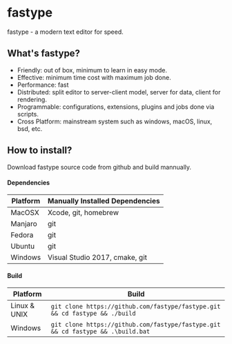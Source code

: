 # fastype

fastype - a modern text editor for speed.

## What's fastype?

* Friendly: out of box, minimum to learn in easy mode.
* Effective: minimum time cost with maximum job done.
* Performance: fast
* Distributed: split editor to server-client model, server for data, client for rendering.
* Programmable: configurations, extensions, plugins and jobs done via scripts.
* Cross Platform: mainstream system such as windows, macOS, linux, bsd, etc.

## How to install?

Download fastype source code from github and build mannually.

#### Dependencies

|  Platform  |  Manually Installed Dependencies                                  |
|------------|-------------------------------------------------------------------|
|  MacOSX    | Xcode, git, homebrew                                              |
|  Manjaro   | git                                                               |
|  Fedora    | git                                                               |
|  Ubuntu    | git                                                               |
|  Windows   | Visual Studio 2017, cmake, git                                    |

#### Build

|  Platform      |  Build                                                                          |
|----------------|---------------------------------------------------------------------------------|
|  Linux & UNIX  | `git clone https://github.com/fastype/fastype.git && cd fastype && ./build`     |
|  Windows       | `git clone https://github.com/fastype/fastype.git && cd fastype && .\build.bat` |
